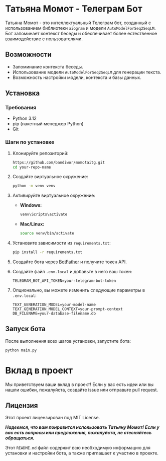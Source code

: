 # Татьяна Момот - Телеграм Бот

Татьяна Момот - это интеллектуальный Телеграм бот, созданный с использованием библиотеки `aiogram` и модели `AutoModelForSeq2SeqLM`. Бот запоминает контекст беседы и обеспечивает более естественное взаимодействие с пользователями.

## Возможности

- Запоминание контекста беседы.
- Использование модели `AutoModelForSeq2SeqLM` для генерации текста.
- Возможность настройки модели, контекста и базы данных.

## Установка

### Требования

- Python 3.12
- pip (пакетный менеджер Python)
- Git

### Шаги по установке

1. Клонируйте репозиторий:

    ```bash
    https://github.com/bandiwor/momotaitg.git
    cd your-repo-name
    ```

2. Создайте виртуальное окружение:

    ```bash
    python -m venv venv
    ```

3. Активируйте виртуальное окружение:

    - **Windows:**

        ```bash
        venv\Scripts\activate
        ```

    - **Mac/Linux:**

        ```bash
        source venv/bin/activate
        ```

4. Установите зависимости из `requirements.txt`:

    ```bash
    pip install -r requirements.txt
    ```

5. Создайте бота через [BotFather](https://core.telegram.org/bots#botfather) и получите токен API.

6. Создайте файл `.env.local` и добавьте в него ваш токен:

    ```env
    TELEGRAM_BOT_API_TOKEN=your-telegram-bot-token
    ```

7. Опционально, вы можете изменить следующие параметры в `.env.local`:

    ```env
    TEXT_GENERATION_MODEL=your-model-name
    TEXT_GENERATION_MODEL_CONTEXT=your-prompt-context
    DB_FILENAME=your-database-filename.db
    ```

## Запуск бота

После выполнения всех шагов установки, запустите бота:

```bash
python main.py
```

# Вклад в проект
Мы приветствуем ваши вклад в проект! Если у вас есть идеи или вы нашли ошибки, пожалуйста, создайте issue или отправьте pull request.

## Лицензия
Этот проект лицензирован под MIT License.

_**_Надеемся, что вам понравится использовать Татьяну Момот! Если у вас есть вопросы или предложения, пожалуйста, не стесняйтесь обращаться._**_

Этот `README.md` файл содержит всю необходимую информацию для установки и настройки бота, а также приглашает к участию в проекте.

